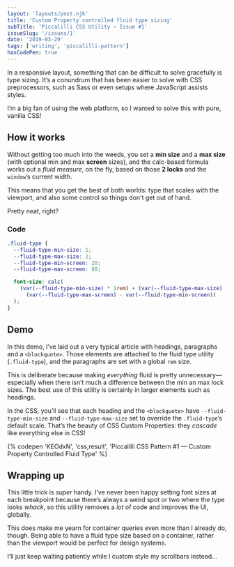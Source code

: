```yaml
---
layout: 'layouts/post.njk'
title: 'Custom Property controlled fluid type sizing'
subTitle: 'Piccalilli CSS Utility — Issue #1'
issueSlug: '/issues/1'
date: '2019-03-29'
tags: ['writing', 'piccalilli-pattern']
hasCodePen: true
---
```


In a responsive layout, something that can be difficult to solve gracefully is type sizing. It’s a conundrum that has been easier to solve with CSS preprocessors, such as Sass or even setups where JavaScript assists styles.

I’m a big fan of using the web platform, so I wanted to solve this with pure, vanilla CSS!

## How it works

Without getting too much into the weeds, you set a **min size** and a **max size** (with optional min and max **screen** sizes), and the calc-based formula works out a _fluid measure_, on the fly, based on those **2 locks** and the `window`’s current width.

This means that you get the best of both worlds: type that scales with the viewport, and also some control so things don't get out of hand.

Pretty neat, right?

### Code

```css
.fluid-type {
  --fluid-type-min-size: 1;
  --fluid-type-max-size: 2;
  --fluid-type-min-screen: 20;
  --fluid-type-max-screen: 88;

  font-size: calc(
    (var(--fluid-type-min-size) * 1rem) + (var(--fluid-type-max-size) - var(--fluid-type-min-size)) * (100vw - (var(--fluid-type-min-screen) * 1rem)) /
      (var(--fluid-type-max-screen) - var(--fluid-type-min-screen))
  );
}
```

## Demo

In this demo, I’ve laid out a very typical article with headings, paragraphs and a `<blockquote>`. Those elements are attached to the fluid type utility (`.fluid-type`), and the paragraphs are set with a global `rem` size.

This is deliberate because making _everything_ fluid is pretty unnecessary—especially when there isn’t much a difference between the min an max lock sizes. The best use of this utility is certainly in larger elements such as headings.

In the CSS, you’ll see that each heading and the `<blockquote>` have `--fluid-type-min-size` and `--fluid-type-max-size` set to override the `.fluid-type`’s default scale. That’s the beauty of CSS Custom Properties: they _cascade_ like everything else in CSS!

{% codepen 'KEOdxN', 'css,result', 'Piccalilli CSS Pattern #1 — Custom Property Controlled Fluid Type' %}

## Wrapping up

This little trick is _super_ handy. I’ve never been happy setting font sizes at each breakpoint because there’s always a weird spot or two where the type looks _whack_, so this utility removes a _lot_ of code and improves the UI, globally.

This does make me yearn for container queries even more than I already do, though. Being able to have a fluid type size based on a container, rather than the viewport would be perfect for design systems.

I’ll just keep waiting patiently while I custom style my scrollbars instead...
